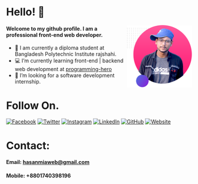 # Hello! 👋

<img width="35%" align="right" alt="Github" src="https://raw.githubusercontent.com/hasanmiaweb/web-portfolio/main/image/profile.png" />

#### Welcome to my github profile. I am a professional front-end web developer.
 
 - :police_officer: I am currently a diploma student at Bangladesh Polytechnic Institute rajshahi.
- :computer: I’m currently learning front-end | backend web development at [programming-hero](https://www.programming-hero.com/)
- :love_letter: I’m looking for a software development internship. 
# Follow On.
<a href="https://www.facebook.com/hasanmiaweb" target="_blank"><img src="https://raw.githubusercontent.com/arturssmirnovs/arturssmirnovs/master/fb.png" alt="Facebook" width="30"></a>
<a href="#" target="_blank"><img src="https://raw.githubusercontent.com/arturssmirnovs/arturssmirnovs/master/tw.png" alt="Twitter" width="30"></a>
<a href="https://www.instagram.com/hasanmiaweb" target="_blank"><img src="https://raw.githubusercontent.com/arturssmirnovs/arturssmirnovs/master/ig.png" alt="Instagram" width="30"></a>
<a href="https://www.linkedin.com/in/hasanmiaweb/" target="_blank"><img src="https://raw.githubusercontent.com/arturssmirnovs/arturssmirnovs/master/in.png" alt="LinkedIn" width="30"></a>
<a href="https://github.com/hasanmiaweb" target="_blank"><img src="https://raw.githubusercontent.com/arturssmirnovs/arturssmirnovs/master/git.png" alt="GitHub" width="30"></a>
<a href="https://www.hasanmiaweb.com" target="_blank"><img src="https://raw.githubusercontent.com/arturssmirnovs/arturssmirnovs/master/www.png" alt="Website" width="30"></a>

# Contact:
#### Email:  hasanmiaweb@gmail.com
#### Mobile: +8801740398196
